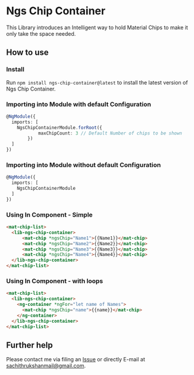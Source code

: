 # Ngs Chip Container

This Library introduces an Intelligent way to hold Material Chips to make it only take the space needed.


## How to use

### Install

Run `npm install ngs-chip-container@latest` to install the latest version of Ngs Chip Container.

### Importing into Module with default Configuration

```typescript
@NgModule({
  imports: [
    NgsChipContainerModule.forRoot({
			maxChipCount: 3 // Default Number of chips to be shown
		})
  ]
})
```

### Importing into Module without default Configuration

```typescript
@NgModule({
  imports: [
    NgsChipContainerModule
  ]
})
```

### Using In Component - Simple

```html
<mat-chip-list>
  <lib-ngs-chip-container>
      <mat-chip *ngsChip="Name1">{{Name1}}</mat-chip>
      <mat-chip *ngsChip="Name2">{{Name2}}</mat-chip>
      <mat-chip *ngsChip="Name3">{{Name3}}</mat-chip>
      <mat-chip *ngsChip="Name4">{{Name4}}</mat-chip>
  </lib-ngs-chip-container>
</mat-chip-list>
```

### Using In Component - with loops

```html
<mat-chip-list>
  <lib-ngs-chip-container>
    <ng-container *ngFor="let name of Names">
      <mat-chip *ngsChip="name">{{name}}</mat-chip>
    </ng-container>
  </lib-ngs-chip-container>
</mat-chip-list>
```

## Further help

Please contact me via filing an [Issue](https://github.com/srukshan98/SmartChipContainer/issues) or directly E-mail at [sachithrukshanmail@gmail.com](mailTo:sachithrukshanmail@gmail.com).
